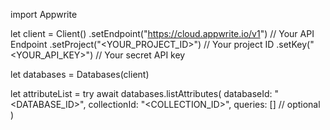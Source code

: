 import Appwrite

let client = Client()
    .setEndpoint("https://cloud.appwrite.io/v1") // Your API Endpoint
    .setProject("<YOUR_PROJECT_ID>") // Your project ID
    .setKey("<YOUR_API_KEY>") // Your secret API key

let databases = Databases(client)

let attributeList = try await databases.listAttributes(
    databaseId: "<DATABASE_ID>",
    collectionId: "<COLLECTION_ID>",
    queries: [] // optional
)

